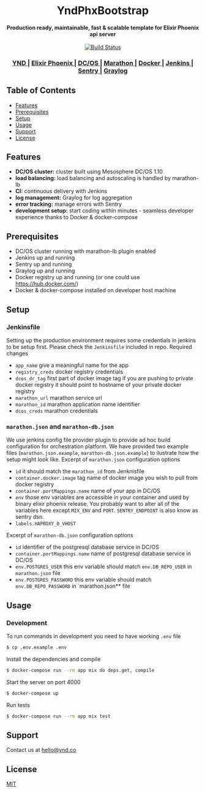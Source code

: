 <h1 align="center">YndPhxBootstrap</h1>

<div align="center">
  <strong>Production ready, maintainable, fast & scalable template for Elixir Phoenix api server</strong>
</div>

<br />

<div align="center">
  <!-- Build Status -->
  <a href="https://jenkins.io/">
    <img src="https://img.shields.io/jenkins/s/https/jenkins.qa.ubuntu.com/view/Precise/view/All%20Precise/job/precise-desktop-amd64_default.svg"
      alt="Build Status" />
  </a>
</div>

<div align="center">
  <h3>
    <a href="https://ynd.co">
      YND
    </a>
    <span> | </span>
    <a href="http://phoenixframework.org/">
      Elixir Phoenix
    </a>
    <span> | </span>
    <a href="https://dcos.io/">
      DC/OS
    </a>
    <span> | </span>
    <a href="https://mesosphere.github.io/marathon/">
      Marathon
    </a>
    <span> | </span>
    <a href="https://www.docker.com/">
      Docker
    </a>
    <span> | </span>
    <a href="https://jenkins.io/">
      Jenkins
    </a>
    <span> | </span>
    <a href="https://sentry.io/">
      Sentry
    </a>
    <span> | </span>
    <a href="https://www.graylog.org/">
      Graylog
    </a>
  </h3>
</div>

## Table of Contents
- [Features](#features)
- [Prerequisites](#prerequisites)
- [Setup](#setup)
- [Usage](#usage)
- [Support](#support)
- [License](#license)

## Features
- __DC/OS cluster:__ cluster built using Mesosphere DC/OS 1.10
- __load balancing:__ load balancing and autoscaling is handled by marathon-lb
- __CI:__ continuous delivery with Jenkins
- __log management:__ Graylog for log aggregation
- __error tracking:__ manage errors with Sentry
- __development setup:__ start coding within minutes - seamless developer experience thanks to Docker & docker-compose

## Prerequisites
- DC/OS cluster running with marathon-lb plugin enabled
- Jenkins up and running
- Sentry up and running
- Graylog up and running
- Docker registry up and running (or one could use https://hub.docker.com/)
- Docker & docker-compose installed on developer host machine


## Setup
### Jenkinsfile
Setting up the production environment requires some credentials in jenkins to be setup first. Please check the `Jenkinsfile` included in repo.
Required changes

* `app_name` give a meaningful name for the app
* `registry_creds` docker registry credentials
* `dcos_dr_tag` first part of docker image tag if you are pushing to private docker registry it should point to hostname of your private docker registry
* `marathon_url` marathon service url
* `marathon_id` marathon application name identifier
* `dcos_creds` marathon credentials

### `marathon.json` and `marathon-db.json`
We use jenkins config file provider plugin to provide ad hoc build configuration for orchestration platform. We have provided two example files (`marathon.json.example`, `marathon-db.json.example`) to ilustrate how the setup might look like.
Excerpt of `marathon.json` configuration options

* `id` it should match the `marathon_id` from Jenknisfile
* `container.docker.image` tag name of docker image you wish to pull from docker registry
* `container.portMappings.name` name of your app in DC/OS
* `env` those env variables are accessible in your container and used by binary elixir phoenix release. You probably want to alter all of the variables here except `MIX_ENV` and `PORT`. `SENTRY_ENDPOINT` is also know as sentry dsn.
* `labels.HAPROXY_0_VHOST`

Excerpt of `marathon-db.json` configuration options

* `id` identifier of the postgresql database service in DC/OS
* `container.portMappings.name` name of postgresql database service in DC/OS
* `env.POSTGRES_USER` this env variable should match `env.DB_REPO_USER` in `marathon.json` file
* `env.POSTGRES_PASSWORD` this env variable should match `env.DB_REPO_PASSWORD` in `marathon.json** file

## Usage
### Development
To run commands in development you need to have working `.env` file
```bash
$ cp .env.example .env
```

Install the dependencies and compile
```bash
$ docker-compose run --rm app mix do deps.get, compile
```

Start the server on port 4000
```bash
$ docker-compose up
```

Run tests
```bash
$ docker-compose run --rm app mix test
```

## Support
Contact us at [hello@ynd.co](mailto:hello@ynd.co)

## License
[MIT](https://tldrlegal.com/license/mit-license)

